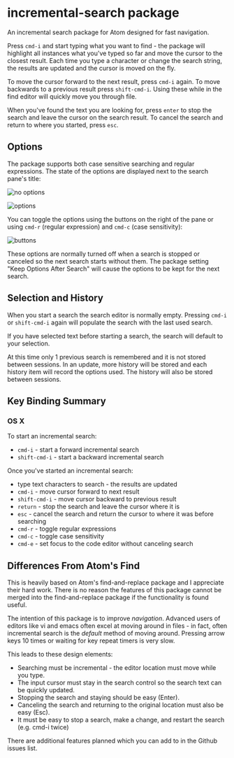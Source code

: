 # incremental-search package

An incremental search package for Atom designed for fast navigation.

Press `cmd-i` and start typing what you want to find - the package will highlight all instances what you've typed
so far and move the cursor to the closest result.  Each time you type a character or change
the search string, the results are updated and the cursor is moved on the fly.

To move the cursor forward to the next result, press `cmd-i` again.  To move backwards to a
previous result press `shift-cmd-i`.  Using these while in the find editor will quickly move
you through file.

When you've found the text you are looking for, press `enter` to stop the search and leave the
cursor on the search result.  To cancel the search and return to where you started, press `esc`.

## Options

The package supports both case sensitive searching and regular expressions.  The state of the
options are displayed next to the search pane's title:

![no options](http://mkleehammer.github.com/atom-incremental-search/images/label-no-options.png)

![options](http://mkleehammer.github.com/atom-incremental-search/images/label-options.png)

You can toggle the options using the buttons on the right of the pane or using `cmd-r` (regular
expression) and `cmd-c` (case sensitivity):

![buttons](http://mkleehammer.github.com/atom-incremental-search/images/buttons.png)

These options are normally turned off when a search is stopped or canceled so the next search
starts without them.  The package setting "Keep Options After Search" will cause the options to
be kept for the next search.

## Selection and History

When you start a search the search editor is normally empty.  Pressing `cmd-i` or `shift-cmd-i`
again will populate the search with the last used search.

If you have selected text before starting a search, the search will default to your selection.

At this time only 1 previous search is remembered and it is not stored between sessions.
In an update, more history will be stored and each history item will record the options used.
The history will also be stored between sessions.

## Key Binding Summary

### OS X

To start an incremental search:

* `cmd-i` - start a forward incremental search
* `shift-cmd-i` - start a backward incremental search

Once you've started an incremental search:

* type text characters to search - the results are updated
* `cmd-i` - move cursor forward to next result
* `shift-cmd-i` - move cursor backward to previous result
* `return` - stop the search and leave the cursor where it is
* `esc` - cancel the search and return the cursor to where it was before searching
* `cmd-r` - toggle regular expressions
* `cmd-c` - toggle case sensitivity
* `cmd-e` - set focus to the code editor without canceling search

## Differences From Atom's Find

This is heavily based on Atom's find-and-replace package and I appreciate their hard work.
There is no reason the features of this package cannot be merged into the find-and-replace
package if the functionality is found useful.

The intention of this package is to improve *navigation*.  Advanced users of editors like vi
and emacs often excel at moving around in files - in fact, often incremental search is the
 *default* method of moving around.  Pressing arrow keys 10 times or waiting for key repeat
timers is very slow.

This leads to these design elements:

* Searching must be incremental - the editor location must move while you type.
* The input cursor must stay in the search control so the search text can be quickly updated.
* Stopping the search and staying should be easy (Enter).
* Canceling the search and returning to the original location must also be easy (Esc).
* It must be easy to stop a search, make a change, and restart the search (e.g. cmd-i twice)

There are additional features planned which you can add to in the Github issues list.
